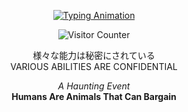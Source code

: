 <p align="center">
  <a href="https://git.io/typing-svg">
    <img src="https://readme-typing-svg.herokuapp.com?font=Fira+Code&size=30&color=FF0000&center=true&vCenter=true&lines=%F0%9F%91%BE+WELCOME+TO+MY+PROFILE+%F0%9F%91%BE;%F0%9F%92%BB+私の名前はイワです+%F0%9F%92%BB" alt="Typing Animation" />
  </a>
</p>

<p align="center">
  <img src="https://komarev.com/ghpvc/?username=SIA&color=red" alt="Visitor Counter"/>
</p>

<p align="center">
  様々な能力は秘密にされている
 <br>
  VARIOUS ABILITIES ARE CONFIDENTIAL
  <p align="center">
    <em>A Haunting Event</em> <br>
    <strong>Humans Are Animals That Can Bargain</strong>
  </p>
</p>



